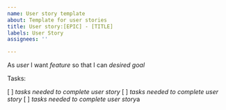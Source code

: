 ```yaml
---
name: User story template
about: Template for user stories
title: User story:[EPIC] - [TITLE]
labels: User Story
assignees: ''

---
```


As *user* I want *feature* so that I can *desired goal*

Tasks:

[ ] *tasks needed to complete user story*
[ ] *tasks needed to complete user story*
[ ] *tasks needed to complete user story*a
